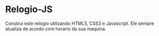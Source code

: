 # Relogio-JS
 Construi este relogio utilizando HTML5, CSS3 e Javascript. Ele sempre atualiza de acordo com horario da sua maquina.
